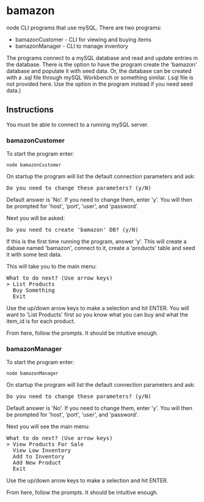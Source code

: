 # bamazon
node CLI programs that use mySQL. There are two programs:
- bamazonCustomer - CLI for viewing and buying items
- bamazonManager - CLI to manage inventory

The programs connect to a mySQL database and read and update entries in the database. There is the option to have the program create the 'bamazon' database and populate it with seed data. Or, the database can be created with a .sql file through mySQL Workbench or something similar. (.sql file is not provided here. Use the option in the program instead if you need seed data.)

## Instructions
You must be able to connect to a running mySQL server.

### bamazonCustomer
To start the program enter:

<code>node bamazonCustomer</code>

On startup the program will list the default connection parameters and ask:

<pre>Do you need to change these parameters? (y/N)</pre>

Default answer is 'No'. If you need to change them, enter 'y'. You will then be prompted for 'host', 'port', 'user', and 'password'.

Next you will be asked:

<pre>Do you need to create 'bamazon' DB? (y/N)</pre>

If this is the first time running the program, answer 'y'. This will create a dabase named 'bamazon', connect to it, create a 'products' table and seed it with some test data.

This will take you to the main menu:

<pre>
What to do next? (Use arrow keys)
> List Products
  Buy Something
  Exit
</pre>
Use the up/down arrow keys to make a selection and hit ENTER. You will want to 'List Products' first so you know what you can buy and what the item_id is for each product.

From here, follow the prompts. It should be intuitive enough.

### bamazonManager
To start the program enter:

<code>node bamazonManager</code>

On startup the program will list the default connection parameters and ask:

<pre>Do you need to change these parameters? (y/N)</pre>

Default answer is 'No'. If you need to change them, enter 'y'. You will then be prompted for 'host', 'port', 'user', and 'password'.

Next you will see the main menu:

<pre>
What to do next? (Use arrow keys)
> View Products For Sale
  View Low Inventory
  Add to Inventory
  Add New Product
  Exit
</pre>
Use the up/down arrow keys to make a selection and hit ENTER. 

From here, follow the prompts. It should be intuitive enough.